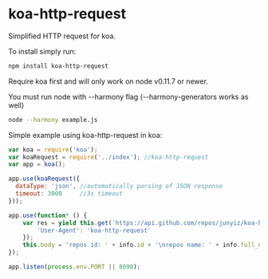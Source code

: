 koa-http-request
===========

Simplified HTTP request for koa.


To install simply run:

```bash
npm install koa-http-request
```

Require koa first and will only work on node v0.11.7 or newer.

You must run node with --harmony flag (--harmony-generators works as well)

```bash
node --harmony example.js
```

Simple example using koa-http-request in koa:

```js
var koa = require('koa');
var koaRequest = require('../index'); //koa-http-request
var app = koa();

app.use(koaRequest({
  dataType: 'json', //automatically parsing of JSON response
  timeout: 3000     //3s timeout
}));

app.use(function* () {
	var res = yield this.get('https://api.github.com/repos/junyiz/koa-http-request', null, {
        'User-Agent': 'koa-http-request'
    });
	this.body = 'repos id: ' + info.id + '\nrepos name: ' + info.full_name;
});

app.listen(process.env.PORT || 8090);
```
